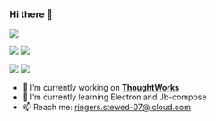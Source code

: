 ### Hi there 👋

![](http://github-profile-summary-cards.vercel.app/api/cards/profile-details?username=hxc1020&theme=vue)

![](http://github-profile-summary-cards.vercel.app/api/cards/repos-per-language?username=hxc1020&theme=vue)
![](http://github-profile-summary-cards.vercel.app/api/cards/most-commit-language?username=hxc1020&theme=vue)

![](http://github-profile-summary-cards.vercel.app/api/cards/stats?username=hxc1020&theme=vue)
![](http://github-profile-summary-cards.vercel.app/api/cards/productive-time?username=hxc1020&theme=vue&utcOffset=8)

- 🔭 I’m currently working on **[ThoughtWorks](https://www.thoughtworks.com/)**
- 🌱 I’m currently learning Electron and Jb-compose
- 📫 Reach me: ringers.stewed-07@icloud.com

<!--
**hxc1020/hxc1020** is a ✨ _special_ ✨ repository because its `README.md` (this file) appears on your GitHub profile.

Here are some ideas to get you started:

- 🔭 I’m currently working on Thoughtworks
- 🌱 I’m currently learning ...
- 👯 I’m looking to collaborate on ...
- 🤔 I’m looking for help with ...
- 💬 Ask me about ...
- 📫 How to reach me: ...
- 😄 Pronouns: ...
- ⚡ Fun fact: ...
-->
